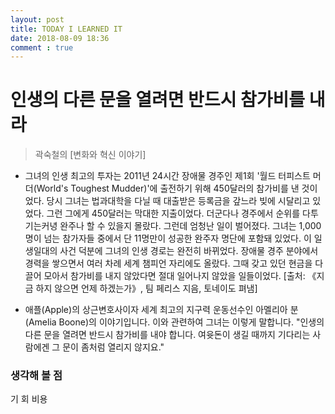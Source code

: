 ```yaml
---
layout: post
title: TODAY I LEARNED IT
date: 2018-08-09 18:36
comment : true
---
```

# 인생의 다른 문을 열려면 반드시 참가비를 내라

 > 곽숙철의 [변화와 혁신 이야기]

* 그녀의 인생 최고의 투자는 2011년 24시간 장애물 경주인 제1회 '월드 터피스트 머더(World's Toughest Mudder)'에 출전하기 위해 450달러의 참가비를 낸 것이었다. 당시 그녀는 법과대학을 다닐 때 대출받은 등록금을 갚느라 빚에 시달리고 있었다. 그런 그에게 450달러는 막대한 지출이었다. 더군다나 경주에서 순위를 다투기는커녕 완주나 할 수 있을지 몰랐다.
그런데 엄청난 일이 벌어졌다. 그녀는 1,000명이 넘는 참가자들 중에서 단 11명만이 성공한 완주자 명단에 포함돼 있었다.
이 일생일대의 사건 덕분에 그녀의 인생 경로는 완전히 바뀌었다. 장애물 경주 분야에서 경력을 쌓으면서 여러 차례 세계 챔피언 자리에도 올랐다. 그때 갖고 있던 현금을 다 끌어 모아서 참가비를 내지 않았다면 절대 일어나지 않았을 일들이었다.
[출처: 《지금 하지 않으면 언제 하겠는가》, 팀 페리스 지음, 토네이도 펴냄]

* 애플(Apple)의 상근변호사이자 세계 최고의 지구력 운동선수인 아멜리아 분(Amelia Boone)의 이야기입니다. 이와 관련하여 그녀는 이렇게 말합니다.
"인생의 다른 문을 열려면 반드시 참가비를 내야 합니다. 여윳돈이 생길 때까지 기다리는 사람에겐 그 문이 좀처럼 열리지 않지요."

### 생각해 볼 점


기
회
비용
